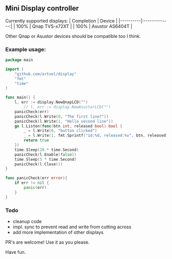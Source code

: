 ## Mini Display controller
Currently supported displays:
| Completion   |      Device      | 
|----------|:-------------:|
| 100% |  Qnap TVS-x72XT |
| 100% |  Asustor AS6404T | 

Other Qnap or Asustor devices should be compatible too I think.

### Example usage:
```Go
package main

import (
	"github.com/artvel/display"
	"fmt"
	"time"
)

func main() {
	l, err := display.NewQnapLCD("")
        // l, err := display.NewAsustorLCD("")
	panicCheck(err)
	panicCheck(l.Write(0, "The first line?"))
	panicCheck(l.Write(1, "Hello second line"))
	go l.Listen(func(btn int, released bool) bool {
		_ = l.Write(0, "button clicked")
		_ = l.Write(1, fmt.Sprintf("id:%d, released:%v", btn, released))
		return true
	})
	time.Sleep(20 * time.Second)
	panicCheck(l.Enable(false))
	time.Sleep(5 * time.Second)
	panicCheck(l.Close())
}

func panicCheck(err error){
	if err != nil {
		panic(err)
	}
}
```

### Todo
- cleanup code
- impl. sync to prevent read and write from cutting across
- add more implementation of other displays

PR's are welcome!
Use it as you please.

Have fun.
